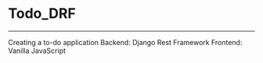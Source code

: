 # Todo_DRF
---
Creating a to-do application
Backend: Django Rest Framework
Frontend: Vanilla JavaScript
